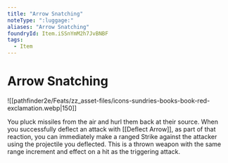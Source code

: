 ```yaml
---
title: "Arrow Snatching"
noteType: ":luggage:"
aliases: "Arrow Snatching"
foundryId: Item.iSSnYmM2h7JvBNBF
tags:
  - Item
---
```


# Arrow Snatching
![[pathfinder2e/Feats/zz_asset-files/icons-sundries-books-book-red-exclamation.webp|150]]

You pluck missiles from the air and hurl them back at their source. When you successfully deflect an attack with [[Deflect Arrow]], as part of that reaction, you can immediately make a ranged Strike against the attacker using the projectile you deflected. This is a thrown weapon with the same range increment and effect on a hit as the triggering attack.
